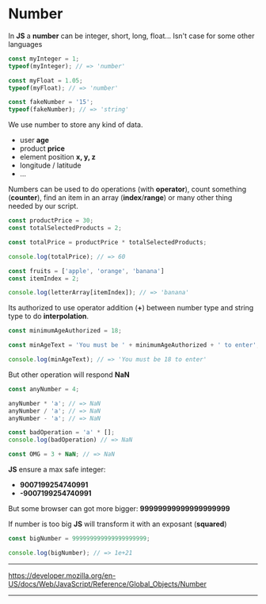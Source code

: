 # Number

In **JS** a **number** can be integer, short, long, float...
Isn't case for some other languages

```js
const myInteger = 1;
typeof(myInteger); // => 'number'
```
```js
const myFloat = 1.05;
typeof(myFloat); // => 'number'
```
```js
const fakeNumber = '15';
typeof(fakeNumber); // => 'string'
```

We use number to store any kind of data.
* user **age**
* product **price**
* element position **x, y, z**
* longitude / latitude
* ...


Numbers can be used to do operations (with **operator**), count something (**counter**), find an item in an array (**index**/**range**) or many other thing needed by our script.

```js
const productPrice = 30;
const totalSelectedProducts = 2;

const totalPrice = productPrice * totalSelectedProducts;

console.log(totalPrice); // => 60
```

```js
const fruits = ['apple', 'orange', 'banana']
const itemIndex = 2;

console.log(letterArray[itemIndex]); // => 'banana'
```

Its authorized to use operator addition (**+**) between number type and string type to do **interpolation**.

```js
const minimumAgeAuthorized = 18;

const minAgeText = 'You must be ' + minimumAgeAuthorized + ' to enter';

console.log(minAgeText); // => 'You must be 18 to enter'
```

But other operation will respond **NaN**

```js
const anyNumber = 4;

anyNumber * 'a'; // => NaN
anyNumber / 'a'; // => NaN
anyNumber - 'a'; // => NaN

const badOperation = 'a' * [];
console.log(badOperation) // => NaN

const OMG = 3 + NaN; // => NaN
```

**JS** ensure a max safe integer:
* **9007199254740991**
* **-9007199254740991**

But some browser can got more bigger: **99999999999999999999**

If number is too big **JS** will transform it with an exposant (**squared**)

```js
const bigNumber = 999999999999999999999;

console.log(bigNumber); // => 1e+21
```

---
https://developer.mozilla.org/en-US/docs/Web/JavaScript/Reference/Global_Objects/Number

---